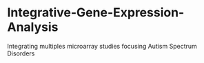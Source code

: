 # Integrative-Gene-Expression-Analysis
Integrating multiples microarray studies focusing Autism Spectrum Disorders
